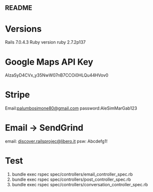 ## README

# Versions

Rails 7.0.4.3
Ruby version ruby 2.7.2p137

# Google Maps API Key

AIzaSyD4CVx_y35NwW07nB7CCOi0HLQu44HVov0

# Stripe

Email:palumbosimone80@gmail.com
password:AleSimMarGab123


# Email -> SendGrind

email: discover.railsprojec@libero.it
psw: Abcdefg1!

# Test

1. bundle exec rspec spec/controllers/email_controller_spec.rb
2. bundle exec rspec spec/controllers/post_controller_spec.rb
3. bundle exec rspec spec/controllers/conversation_controller_spec.rb
